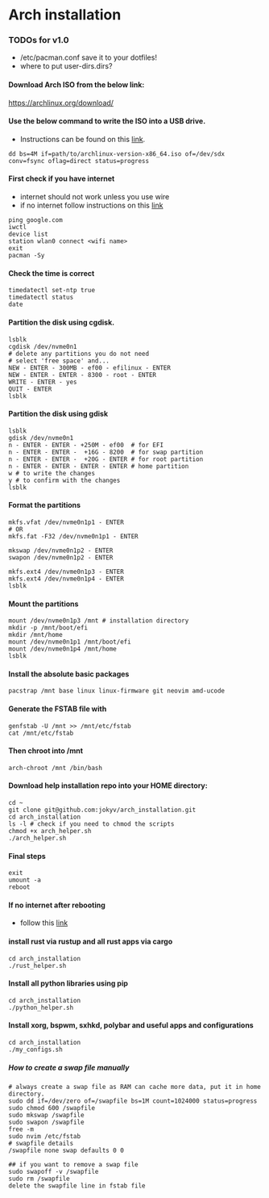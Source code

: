 # Arch installation

### TODOs for v1.0
- /etc/pacman.conf save it to your dotfiles!
- where to put user-dirs.dirs?

#### Download Arch ISO from the below link:
https://archlinux.org/download/

#### Use the below command to write the ISO into a USB drive.
- Instructions can be found on this [link](https://wiki.archlinux.org/title/USB_flash_installation_medium).

```
dd bs=4M if=path/to/archlinux-version-x86_64.iso of=/dev/sdx conv=fsync oflag=direct status=progress
````

#### First check if you have internet
- internet should not work unless you use wire 
- if no internet follow instructions on this [link](https://wiki.archlinux.org/index.php/Iwd#iwctl)
```
ping google.com
iwctl
device list
station wlan0 connect <wifi name>
exit
pacman -Sy
```

#### Check the time is correct
```
timedatectl set-ntp true
timedatectl status
date
```

#### Partition the disk using cgdisk.
```
lsblk
cgdisk /dev/nvme0n1
# delete any partitions you do not need
# select 'free space' and...
NEW - ENTER - 300MB - ef00 - efilinux - ENTER
NEW - ENTER - ENTER - 8300 - root - ENTER
WRITE - ENTER - yes
QUIT - ENTER
lsblk
```

#### Partition the disk using gdisk
```
lsblk
gdisk /dev/nvme0n1
n - ENTER - ENTER - +250M - ef00  # for EFI
n - ENTER - ENTER -  +16G - 8200  # for swap partition
n - ENTER - ENTER -  +20G - ENTER # for root partition
n - ENTER - ENTER - ENTER - ENTER # home partition
w # to write the changes
y # to confirm with the changes
lsblk
```

#### Format the partitions
```
mkfs.vfat /dev/nvme0n1p1 - ENTER
# OR
mkfs.fat -F32 /dev/nvme0n1p1 - ENTER

mkswap /dev/nvme0n1p2 - ENTER
swapon /dev/nvme0n1p2 - ENTER

mkfs.ext4 /dev/nvme0n1p3 - ENTER
mkfs.ext4 /dev/nvme0n1p4 - ENTER
lsblk
```

#### Mount the partitions
```
mount /dev/nvme0n1p3 /mnt # installation directory
mkdir -p /mnt/boot/efi
mkdir /mnt/home
mount /dev/nvme0n1p1 /mnt/boot/efi
mount /dev/nvme0n1p4 /mnt/home
lsblk
```

#### Install the absolute basic packages
```
pacstrap /mnt base linux linux-firmware git neovim amd-ucode
```

#### Generate the FSTAB file with 
```
genfstab -U /mnt >> /mnt/etc/fstab
cat /mnt/etc/fstab
```

#### Then chroot into /mnt
```
arch-chroot /mnt /bin/bash
```

#### Download help installation repo into your HOME directory:
```
cd ~
git clone git@github.com:jokyv/arch_installation.git
cd arch_installation
ls -l # check if you need to chmod the scripts
chmod +x arch_helper.sh
./arch_helper.sh
```

#### Final steps
```
exit
umount -a
reboot
```

#### If no internet after rebooting
- follow this [link](https://wiki.archlinux.org/index.php/NetworkManager)

#### install rust via rustup and all rust apps via cargo
```
cd arch_installation
./rust_helper.sh
```

#### Install all python libraries using pip
```
cd arch_installation
./python_helper.sh

```
#### Install xorg, bspwm, sxhkd, polybar and useful apps and configurations
```
cd arch_installation
./my_configs.sh
```

##### How to create a swap file manually
```
# always create a swap file as RAM can cache more data, put it in home directory.
sudo dd if=/dev/zero of=/swapfile bs=1M count=1024000 status=progress
sudo chmod 600 /swapfile
sudo mkswap /swapfile
sudo swapon /swapfile
free -m
sudo nvim /etc/fstab
# swapfile details
/swapfile none swap defaults 0 0

## if you want to remove a swap file
sudo swapoff -v /swapfile
sudo rm /swapfile
delete the swapfile line in fstab file
```
